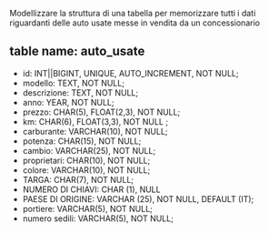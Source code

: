 Modellizzare la struttura di una tabella per memorizzare tutti i dati riguardanti delle auto usate messe in vendita da un concessionario

## table name: auto_usate

- id: INT||BIGINT, UNIQUE, AUTO_INCREMENT, NOT NULL;
- modello: TEXT, NOT NULL;
- descrizione: TEXT, NOT NULL;
- anno: YEAR, NOT NULL;
- prezzo: CHAR(5), FLOAT(2,3), NOT NULL;
- km: CHAR(6), FLOAT(3,3), NOT NULL ;
- carburante: VARCHAR(10), NOT NULL;
- potenza: CHAR(15), NOT NULL;
- cambio: VARCHAR(25), NOT NULL;
- proprietari: CHAR(10), NOT NULL;
- colore: VARCHAR(10), NOT NULL;
- TARGA: CHAR(7), NOT NULL;
- NUMERO DI CHIAVI: CHAR (1), NULL
- PAESE DI ORIGINE: VARCHAR (25), NOT NULL, DEFAULT (IT);
- portiere: VARCHAR(5), NOT NULL;
- numero sedili: VARCHAR(5), NOT NULL;
